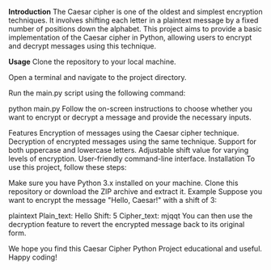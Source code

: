 **Introduction**
The Caesar cipher is one of the oldest and simplest encryption techniques. It involves shifting each letter in a plaintext message by a fixed number of positions down the alphabet. This project aims to provide a basic implementation of the Caesar cipher in Python, allowing users to encrypt and decrypt messages using this technique.

**Usage**
Clone the repository to your local machine.

Open a terminal and navigate to the project directory.

Run the main.py script using the following command:

python main.py
Follow the on-screen instructions to choose whether you want to encrypt or decrypt a message and provide the necessary inputs.

Features
Encryption of messages using the Caesar cipher technique.
Decryption of encrypted messages using the same technique.
Support for both uppercase and lowercase letters.
Adjustable shift value for varying levels of encryption.
User-friendly command-line interface.
Installation
To use this project, follow these steps:

Make sure you have Python 3.x installed on your machine.
Clone this repository or download the ZIP archive and extract it.
Example
Suppose you want to encrypt the message "Hello, Caesar!" with a shift of 3:


plaintext
Plain_text:  Hello
Shift:      5
Cipher_text: mjqqt
You can then use the decryption feature to revert the encrypted message back to its original form.

We hope you find this Caesar Cipher Python Project educational and useful. Happy coding!





